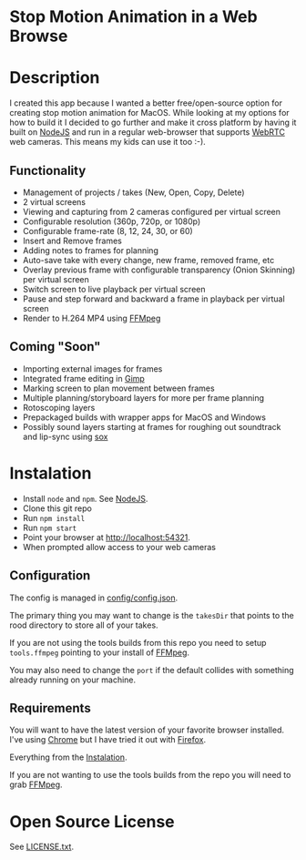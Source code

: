 # Stop Motion Animation in a Web Browse

Description
===========

I created this app because I wanted a better free/open-source option for
creating stop motion animation for MacOS.  While looking at my options for
how to build it I decided to go further and make it cross platform by
having it built on [NodeJS](https://nodejs.org/) and run in a regular
web-browser that supports [WebRTC](https://webrtc.org/) web cameras.  This
means my kids can use it too :-).

Functionality
-------------

* Management of projects / takes (New, Open, Copy, Delete)
* 2 virtual screens
* Viewing and capturing from 2 cameras configured per virtual screen
* Configurable resolution (360p, 720p, or 1080p)
* Configurable frame-rate (8, 12, 24, 30, or 60)
* Insert and Remove frames
* Adding notes to frames for planning
* Auto-save take with every change, new frame, removed frame, etc
* Overlay previous frame with configurable transparency (Onion Skinning) per virtual screen
* Switch screen to live playback per virtual screen
* Pause and step forward and backward a frame in playback per virtual screen
* Render to H.264 MP4 using [FFMpeg](https://ffmpeg.org/)

Coming "Soon"
-------------

* Importing external images for frames
* Integrated frame editing in [Gimp](https://www.gimp.org/)
* Marking screen to plan movement between frames
* Multiple planning/storyboard layers for more per frame planning
* Rotoscoping layers
* Prepackaged builds with wrapper apps for MacOS and Windows
* Possibly sound layers starting at frames for roughing out soundtrack and lip-sync using [sox](http://sox.sourceforge.net/)

Instalation
===========

* Install `node` and `npm`.  See [NodeJS](https://nodejs.org/).
* Clone this git repo
* Run `npm install`
* Run `npm start`
* Point your browser at [http://localhost:54321](http://localhost:54321).
* When prompted allow access to your web cameras

Configuration
-------------

The config is managed in [config/config.json](config/config.json).

The primary thing you may want to change is the `takesDir` that points to the
rood directory to store all of your takes.

If you are not using the tools builds from this repo you need to setup
`tools.ffmpeg` pointing to your install of [FFMpeg](https://ffmpeg.org/).

You may also need to change the `port` if the default collides with something
already running on your machine.

Requirements
------------

You will want to have the latest version of your favorite browser installed.
I've using [Chrome](https://www.google.com/chrome/) but I have tried it out
with [Firefox](https://www.mozilla.org/en-US/firefox/products/).

Everything from the [Instalation](#Instalation).

If you are not wanting to use the tools builds from the repo you will need
to grab [FFMpeg](https://ffmpeg.org/).

Open Source License
===================

See [LICENSE.txt](LICENSE.txt).
